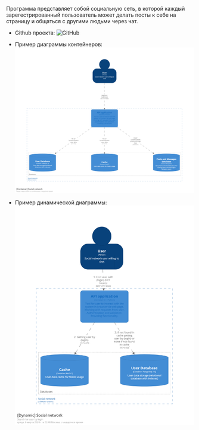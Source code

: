 Программа представляет собой социальную сеть, в которой каждый зарегестрированный пользователь может делать посты к себе на страницу и общаться с другими людьми через чат.  

- Github проекта:
![GitHub](https://github.com/Brinckley/SystemArchitecture_2024/tree/main)  

 - Пример диаграммы контейнеров:  
![alt text](https://github.com/Brinckley/SystemArchitecture_2024/blob/main/Lab1/images/sc001.png)  

 - Пример динамической диаграммы:  
![alt text](https://github.com/Brinckley/SystemArchitecture_2024/blob/main/Lab1/images/suc003.png)   
